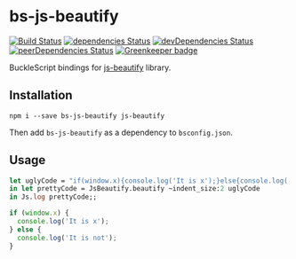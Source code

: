 # bs-js-beautify
[![Build Status](https://travis-ci.com/erykpiast/bs-js-beautify.svg?branch=master)](https://travis-ci.com/erykpiast/bs-js-beautify)
[![dependencies Status](https://david-dm.org/erykpiast/bs-js-beautify/status.svg)](https://david-dm.org/erykpiast/bs-js-beautify)
[![devDependencies Status](https://david-dm.org/erykpiast/bs-js-beautify/dev-status.svg)](https://david-dm.org/erykpiast/bs-js-beautify?type=dev)
[![peerDependencies Status](https://david-dm.org/erykpiast/bs-js-beautify/peer-status.svg)](https://david-dm.org/erykpiast/bs-js-beautify?type=peer)
[![Greenkeeper badge](https://badges.greenkeeper.io/erykpiast/bs-js-beautify.svg)](https://greenkeeper.io/)

BuckleScript bindings for [js-beautify](https://github.com/beautify-web/js-beautify) library.

## Installation

```
npm i --save bs-js-beautify js-beautify
```

Then add `bs-js-beautify` as a dependency to `bsconfig.json`.

## Usage

```ocaml
let uglyCode = "if(window.x){console.log('It is x');}else{console.log('It is not');}"
in let prettyCode = JsBeautify.beautify ~indent_size:2 uglyCode
in Js.log prettyCode;;
```
```javascript
if (window.x) {
  console.log('It is x');
} else {
  console.log('It is not');
}
```
